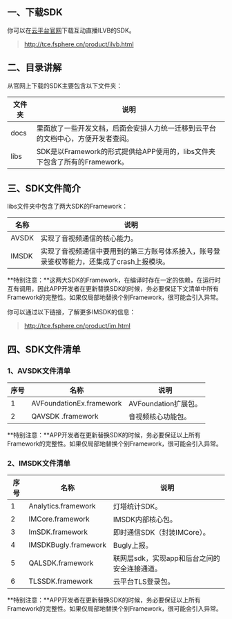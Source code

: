 ## 一、下载SDK
你可以在[云平台官网](http://tce.fsphere.cn/product/ilvb.html)下载互动直播ILVB的SDK。
> http://tce.fsphere.cn/product/ilvb.html

## 二、目录讲解
从官网上下载的SDK主要包含以下文件夹：

| 文件夹 | 说明 |
|---------|---------|
| docs | 里面放了一些开发文档，后面会安排人力统一迁移到云平台的文档中心，方便开发者查阅。 |
| libs | SDK是以Framework的形式提供给APP使用的，libs文件夹下包含了所有的Framework。 |
## 三、SDK文件简介
libs文件夹中包含了两大SDK的Framework：

| 名称 | 说明 |
|---------|---------|
| AVSDK | 实现了音视频通信的核心能力。 |
| IMSDK | 实现了音视频通信中要用到的第三方账号体系接入，账号登录鉴权等能力，还集成了crash上报模块。 |

**特别注意：**这两大SDK的Framework，在编译时存在一定的依赖，在运行时互有调用，因此APP开发者在更新替换SDK的时候，务必要保证下文清单中所有Framework的完整性。如果仅局部地替换个别Framework，很可能会引入异常。

你可以通过以下链接，了解更多IMSDK的信息：
> http://tce.fsphere.cn/product/im.html

## 四、SDK文件清单
### 1、AVSDK文件清单
| 序号 | 名称 | 说明 |
|---------|---------|---------|
| 1 | AVFoundationEx.framework | AVFoundation扩展包。|
| 2 | QAVSDK .framework | 音视频核心功能包。|
**特别注意：**APP开发者在更新替换SDK的时候，务必要保证以上所有Framework的完整性。如果仅局部地替换个别Framework，很可能会引入异常。
### 2、IMSDK文件清单
| 序号 | 名称 | 说明 |
|---------|---------|---------|
| 1 | Analytics.framework | 灯塔统计SDK。|
| 2 | IMCore.framework | IMSDK内部核心包。|
| 3 | ImSDK.framework | 即时通信SDK（封装IMCore）。|
| 4 | IMSDKBugly.framework | Bugly上报。|
| 5 | QALSDK.framework |  联网层sdk，实现app和后台之间的安全连接通道。|
| 6  | TLSSDK.framework | 云平台TLS登录包。|
**特别注意：**APP开发者在更新替换SDK的时候，务必要保证以上所有Framework的完整性。如果仅局部地替换个别Framework，很可能会引入异常。